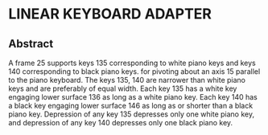 # LINEAR KEYBOARD ADAPTER

## Abstract
A frame 25 supports keys 135 corresponding to white piano keys and keys 140 corresponding to black piano keys. for pivoting about an axis 15 parallel to the piano keyboard. The keys 135, 140 are narrower than white piano keys and are preferably of equal width. Each key 135 has a white key engaging lower surface 136 as long as a white piano key. Each key 140 has a black key engaging lower surface 146 as long as or shorter than a black piano key. Depression of any key 135 depresses only one white piano key, and depression of any key 140 depresses only one black piano key.